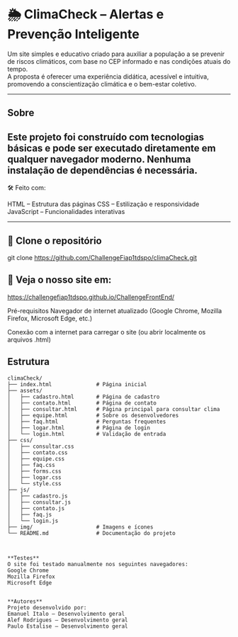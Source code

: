 # 🌦️ ClimaCheck – Alertas e Prevenção Inteligente

Um site simples e educativo criado para auxiliar a população a se prevenir de riscos climáticos, com base no CEP informado e nas condições atuais do tempo.  
A proposta é oferecer uma experiência didática, acessível e intuitiva, promovendo a conscientização climática e o bem-estar coletivo.

---

## Sobre

Este projeto foi construído com tecnologias básicas e pode ser executado diretamente em qualquer navegador moderno. Nenhuma instalação de dependências é necessária.
---
🛠️ Feito com:

HTML – Estrutura das páginas
CSS – Estilização e responsividade
JavaScript – Funcionalidades interativas

---
## 🔗 Clone o repositório

git clone https://github.com/ChallengeFiap1tdspo/climaCheck.git

## 🔗 Veja o nosso site em:

https://challengefiap1tdspo.github.io/ChallengeFrontEnd/

Pré-requisitos
Navegador de internet atualizado (Google Chrome, Mozilla Firefox, Microsoft Edge, etc.)

Conexão com a internet para carregar o site (ou abrir localmente os arquivos .html)


## Estrutura 

```
climaCheck/
├── index.html              # Página inicial
├── assets/
│   ├── cadastro.html       # Página de cadastro
│   ├── contato.html        # Página de contato
│   ├── consultar.html      # Página principal para consultar clima                     
│   ├── equipe.html         # Sobre os desenvolvedores
│   ├── faq.html            # Perguntas frequentes
│   ├── logar.html          # Página de login
│   └── login.html          # Validação de entrada
├── css/
│   ├── consultar.css
│   ├── contato.css 
│   ├── equipe.css
│   ├── faq.css
│   ├── forms.css
│   ├── logar.css
│   └── style.css
├── js/
│   ├── cadastro.js
│   ├── consultar.js
│   ├── contato.js
│   ├── faq.js
│   └── login.js
├── img/                    # Imagens e ícones
└── README.md               # Documentação do projeto



**Testes**
O site foi testado manualmente nos seguintes navegadores:
Google Chrome
Mozilla Firefox
Microsoft Edge


**Autores**
Projeto desenvolvido por:
Emanuel Italo – Desenvolvimento geral
Alef Rodrigues – Desenvolvimento geral
Paulo Estalise – Desenvolvimento geral
